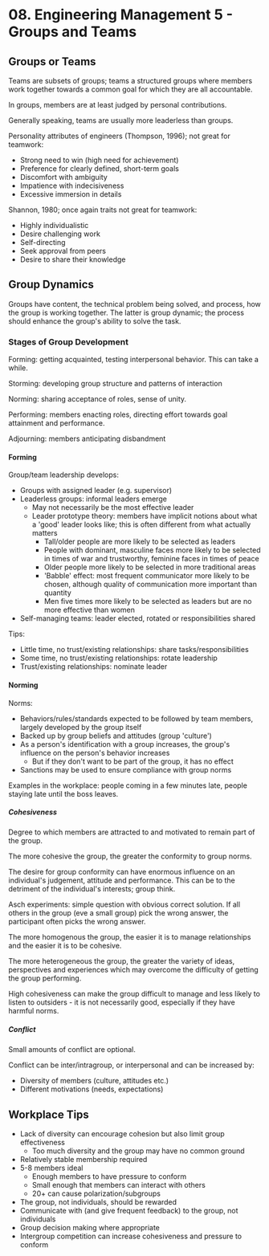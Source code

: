 # 08. Engineering Management 5 - Groups and Teams

<!-- There can be conflicts between incentives of the organization and the members. -->

## Groups or Teams

Teams are subsets of groups; teams a structured groups where members work together towards a common goal for which they are all accountable.

In groups, members are at least judged by personal contributions.

Generally speaking, teams are usually more leaderless than groups.

Personality attributes of engineers (Thompson, 1996); not great for teamwork:

- Strong need to win (high need for achievement)
- Preference for clearly defined, short-term goals
- Discomfort with ambiguity
- Impatience with indecisiveness
- Excessive immersion in details

Shannon, 1980; once again traits not great for teamwork:

- Highly individualistic
- Desire challenging work
- Self-directing
- Seek approval from peers
- Desire to share their knowledge

## Group Dynamics

Groups have content, the technical problem being solved, and process, how the group is working together. The latter is group dynamic; the process should enhance the group's ability to solve the task.

### Stages of Group Development

Forming: getting acquainted, testing interpersonal behavior. This can take a while.

Storming: developing group structure and patterns of interaction

Norming: sharing acceptance of roles, sense of unity.

Performing: members enacting roles, directing effort towards goal attainment and performance.

Adjourning: members anticipating disbandment

#### Forming

Group/team leadership develops:

- Groups with assigned leader (e.g. supervisor)
- Leaderless groups: informal leaders emerge
  - May not necessarily be the most effective leader
  - Leader prototype theory: members have implicit notions about what a 'good' leader looks like; this is often different from what actually matters
    - Tall/older people are more likely to be selected as leaders
    - People with dominant, masculine faces more likely to be selected in times of war and trustworthy, feminine faces in times of peace
    - Older people more likely to be selected in more traditional areas
    - 'Babble' effect: most frequent communicator more likely to be chosen, although quality of communication more important than quantity
    - Men five times more likely to be selected as leaders but are no more effective than women
- Self-managing teams: leader elected, rotated or responsibilities shared

Tips:

- Little time, no trust/existing relationships: share tasks/responsibilities
- Some time, no trust/existing relationships: rotate leadership
- Trust/existing relationships: nominate leader

#### Norming

Norms:

- Behaviors/rules/standards expected to be followed by team members, largely developed by the group itself
- Backed up by group beliefs and attitudes (group 'culture')
- As a person's identification with a group increases, the group's influence on the person's behavior increases
  - But if they don't want to be part of the group, it has no effect
- Sanctions may be used to ensure compliance with group norms

Examples in the workplace: people coming in a few minutes late, people staying late until the boss leaves.

##### Cohesiveness

Degree to which members are attracted to and motivated to remain part of the group.

The more cohesive the group, the greater the conformity to group norms.

The desire for group conformity can have enormous influence on an individual's judgement, attitude and performance. This can be to the detriment of the individual's interests; group think.

Asch experiments: simple question with obvious correct solution. If all others in the group (eve a small group) pick the wrong answer, the participant often picks the wrong answer.

The more homogenous the group, the easier it is to manage relationships and the easier it is to be cohesive.

The more heterogeneous the group, the greater the variety of ideas, perspectives and experiences which may overcome the difficulty of getting the group performing.

High cohesiveness can make the group difficult to manage and less likely to listen to outsiders - it is not necessarily good, especially if they have harmful norms.

##### Conflict

Small amounts of conflict are optional.

Conflict can be inter/intragroup, or interpersonal and can be increased by:

- Diversity of members (culture, attitudes etc.)
- Different motivations (needs, expectations)

## Workplace Tips

- Lack of diversity can encourage cohesion but also limit group effectiveness
  - Too much diversity and the group may have no common ground
- Relatively stable membership required
- 5-8 members ideal
  - Enough members to have pressure to conform
  - Small enough that members can interact with others
  - 20+ can cause polarization/subgroups
- The group, not individuals, should be rewarded
- Communicate with (and give frequent feedback) to the group, not individuals
- Group decision making where appropriate
- Intergroup competition can increase cohesiveness and pressure to conform
